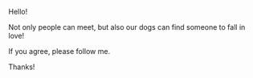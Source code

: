 Hello!

Not only people can meet, but also our dogs can find someone to fall in love!

If you agree, please follow me.

Thanks!
